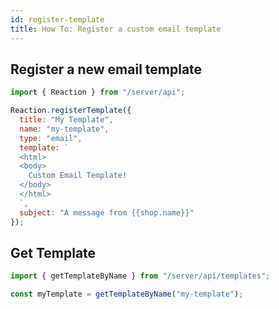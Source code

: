 ```yaml
---
id: register-template
title: How To: Register a custom email template
---
```


## Register a new email template

```js
import { Reaction } from "/server/api";

Reaction.registerTemplate({
  title: "My Template",
  name: "my-template",
  type: "email",
  template: `
  <html>
  <body>
    Custom Email Template!
  </body>
  </html>
  `,
  subject: "A message from {{shop.name}}"
});
```

## Get Template

```js
import { getTemplateByName } from "/server/api/templates";

const myTemplate = getTemplateByName("my-template");
```
